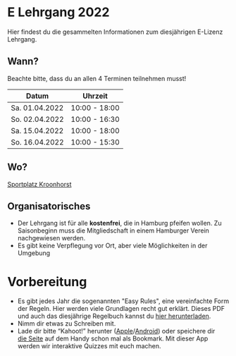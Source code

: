 # E Lehrgang 2022

Hier findest du die gesammelten Informationen zum diesjährigen E-Lizenz Lehrgang.

## Wann?

Beachte bitte, dass du an allen 4 Terminen teilnehmen musst!

| Datum          | Uhrzeit       |
| -------------- | ------------- |
| Sa. 01.04.2022 | 10:00 - 18:00 |
| So. 02.04.2022 | 10:00 - 16:30 |
| Sa. 15.04.2022 | 10:00 - 18:00 |
| So. 16.04.2022 | 10:00 - 15:30 |

## Wo?

[Sportplatz Kroonhorst](https://www.google.com/maps/place/Hamburg+Blue+Devils/@53.5938851,9.8498219,16.06z/data=!4m5!3m4!1s0x0:0xcfac1eb09bcfa201!8m2!3d53.5928715!4d9.8495544)


## Organisatorisches
- Der Lehrgang ist für alle **kostenfrei**, die in Hamburg pfeifen wollen. Zu Saisonbeginn muss die Mitgliedschaft in einem Hamburger Verein nachgewiesen werden.
- Es gibt keine Verpflegung vor Ort, aber viele Möglichkeiten in der Umgebung


# Vorbereitung

-   Es gibt jedes Jahr die sogenannten "Easy Rules", eine vereinfachte Form der Regeln. Hier werden viele Grundlagen recht gut erklärt.
    Dieses PDF und auch das diesjährige Regelbuch kannst du [hier herunterladen](https://afsvd.de/downloads/). 
-   Nimm dir etwas zu Schreiben mit.
-   Lade dir bitte “Kahoot!” herunter ([Apple](https://itunes.apple.com/de/app/kahoot-play-create-quizzes/id1131203560?mt=8)/[Android](https://play.google.com/store/apps/details?id=no.mobitroll.kahoot.android&hl=de)) oder speichere dir [die Seite](https://kahoot.it/) auf dem Handy schon mal als Bookmark. Mit dieser App werden wir interaktive Quizzes mit euch machen.
